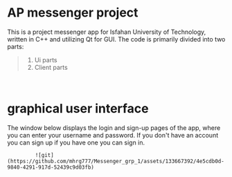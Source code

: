 # AP messenger project
This is a project messenger app for Isfahan University of Technology, written in C++ and utilizing Qt for GUI. The code is primarily divided into two parts:
<br />
> 1. Ui parts<br />
> 2. Client parts<br />
<br />

# graphical user interface<br />

The window below displays the login and sign-up pages of the app, where you can enter your username and password. If you don't have an account you can sign up if you have one you can sign in.<br />

             ![git](https://github.com/mhrg777/Messenger_grp_1/assets/133667392/4e5cdb0d-9840-4291-917d-52439c9d03fb)

